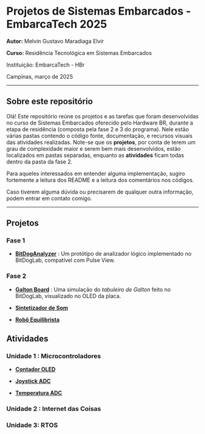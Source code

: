 # Projetos de Sistemas Embarcados - EmbarcaTech 2025

**Autor:** Melvin Gustavo Maradiaga Elvir

**Curso:** Residência Tecnológica em Sistemas Embarcados

Instituição: EmbarcaTech - HBr

Campinas, março de 2025

---

## Sobre este repositório

Olá! Este repositório reúne os projetos e as tarefas que foram desenvolvidas no curso de Sistemas Embarcados oferecido pelo Hardware BR, durante a etapa de residência (composta pela fase 2 e 3 do programa). Nele estão várias pastas contendo o código fonte, documentação, e recursos visuais das atividades realizadas. Note-se que os **projetos**, por conta de terem um grau de complexidade maior e serem bem mais desenvolvidos, estão localizados em pastas separadas, enquanto as **atividades** ficam todas dentro da pasta da fase 2.

Para aqueles interessados em entender alguma implementação, sugiro fortemente a leitura dos README e a leitura dos comentários nos códigos. 

Caso tiverem alguma dúvida ou precisarem de qualquer outra informação, podem entrar em contato comigo.

---
## Projetos
### Fase 1
- [**BitDogAnalyzer**](./projetos/bit_dog_analyzer/) : Um protótipo de analizador lógico implementado no BitDogLab, compatível com Pulse View.

### Fase 2
- [**Galton Board**](./projetos/galton_board/) : Uma simulação do *tabuleiro de Galton* feito no BitDogLab, visualizado no OLED da placa.

- [**Sintetizador de Som**](./projetos/sintetizador_som/)

- [**Robô Equilibrista**](./projetos/robo_equilibrista)


## Atividades
### Unidade 1 : Microcontroladores
- [**Contador OLED**](./projetos/fase_2/contador_OLED)

- [**Joystick ADC**](./projetos/fase_2/joystick_ADC)

- [**Temperatura ADC**](./projetos/fase_2/temperatura_ADC)

### Unidade 2 : Internet das Coisas

### Unidade 3: RTOS

